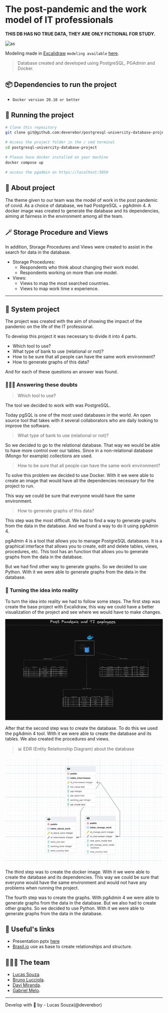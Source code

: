 # The post-pandemic and the work model of IT professionals

**THIS DB HAS NO TRUE DATA, THEY ARE ONLY FICTIONAL FOR STUDY.**

![as](https://c.tenor.com/UOlZB9S6Yh8AAAAd/civid19-coronavirus.gif)

Modeling made in [Excalidraw](https://excalidraw.com/)
`modeling available` [here](./.github/img/excalidraw-of-project.png).

> Database created and developed using PostgreSQL, PGAdmin and Docker.

## 📦 Dependencies to run the project

- `Docker version 20.10 or better`

## 🎲 Running the project

```zsh
# Clone this repository
git clone git@github.com:deverebor/postgresql-univercity-database-project.git
```

```zsh
# Access the project folder in the / cmd terminal
cd postgresql-univercity-database-project
```

```zsh
# Please have docker installed on your machine
docker compose up
```

```zsh
# access the pgadmin on https://localhost:5050
```

## 📜 About project

The theme given to our team was the model of work in the post pandemic
of covid. As a choice of database, we had PostgreSQL + pgAdmin 4. A
docker image was created to generate the database and its
dependencies, aiming at fairness in the environment among all the
team.

## 🪄 Storage Procedure and Views

In addition, Storage Procedures and Views were created to assist in
the search for data in the database.

- Storage Procedures:
  - Respondents who think about changing their work model.
  - Respondents working on more than one model.
- Views:
  - Views to map the most searched countries.
  - Views to map work time x experience.

---

## 🚀 System project

The project was created with the aim of showing the impact of the
pandemic on the life of the IT professional.

To develop this project it was necessary to divide it into 4 parts.

- Which tool to use?
- What type of bank to use (relational or not)?
- How to be sure that all people can have the same work environment?
- How to generate graphs of this data?

And for each of these questions an answer was found.

### 👨🏾‍🔬 Answering these doubts

> Which tool to use?

The tool we decided to work with was PostgreSQL.

Today pgSQL is one of the most used databases in the world. An open
source tool that takes with it several collaborators who are daily
looking to improve the software.

> What type of bank to use (relational or not)?

So we decided to go to the relational database. That way we would be
able to have more control over our tables. Since in a non-relational
database (Mongo for example) collections are used.

> How to be sure that all people can have the same work environment?

To solve this problem we decided to use Docker. With it we were able
to create an image that would have all the dependencies necessary for
the project to run.

This way we could be sure that everyone would have the same
environment.

> How to generate graphs of this data?

This step was the most difficult. We had to find a way to generate
graphs from the data in the database. And we found a way to do it
using pgAdmin 4.

pgAdmin 4 is a tool that allows you to manage PostgreSQL databases. It
is a graphical interface that allows you to create, edit and delete
tables, views, procedures, etc. This tool has an function that allows
you to generate graphs from the data in the database.

But we had find other way to generate graphs. So we decided to use
Python. With it we were able to generate graphs from the data in the
database.

### 🔨 Turning the idea into reality

To turn the idea into reality we had to follow some steps. The first
step was create the base project with Excalidraw, this way we could
have a better visualization of the project and see where we would have
to make changes.

![banco](./.github/img/excalidraw-of-project.png)

After that the second step was to create the database. To do this we
used the pgAdmin 4 tool. With it we were able to create the database
and its tables. We also created the procedures and views.

> 📊 EDR (Entity Relationship Diagram) about the database

![banco](./.github/img/erd-database-diagram.png)

The third step was to create the docker image. With it we were able to
create the database and its dependencies. This way we could be sure
that everyone would have the same environment and would not have any
problems when running the project.

The fourth step was to create the graphs. With pgAdmin 4 we were able
to generate graphs from the data in the database. But we also had to
create other graphs. So we decided to use Python. With it we were able
to generate graphs from the data in the database.

## 📌 Useful's links

- Presentation pptx
  [here](assets/presentation/ANHANGUERA_SYSTEM_PROJECT.pptx)
- [Brasil.io](https://brasil.io/dataset/covid19/caso/) use as base to
  create relationships and structure.

## 👨🏾‍🦱 The team

- [Lucas Souza](https://www.linkedin.com/in/lucas-souza-dev/).
- [Bruno Lucciola](https://www.linkedin.com/in/brunolucciola/).
- [Davi Miranda](https://www.linkedin.com/in/davi-miranda/).
- [Gabriel Melo](https://github.com/ArkGM).

---

Develop with 💜 by - Lucas Souza(@deverebor)
